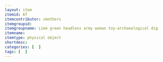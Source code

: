 ```yaml
---
layout: item
itemid: 6f
itemcontributor: smothers
itemgroupid: 
itemgroupname: Lime green headless army woman toy-archaeological dig
itemname: 
itemtype: physical object
shortdesc: 
categories: [  ]
tags: [  ]
---
```








